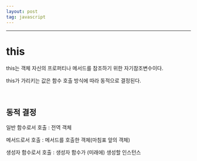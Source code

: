 ```yaml
---
layout: post
tag: javascript
---
```

***

# this
this는 객체 자신의 프로퍼티나 메서드를 참조하기 위한 자기참조변수이다.

this가 가리키는 값은 함수 호출 방식에 따라 동적으로 결정된다.

<br>

## 동적 결정

일반 함수로서 호출 : 전역 객체

메서드로서 호출 : 메서드를 호출한 객체(마침표 앞의 객체)

생성자 함수로서 호출 : 생성자 함수가 (미래에) 생성할 인스턴스



